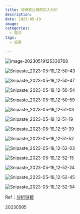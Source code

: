 ```yaml
---
title: 对微软公司的买入分析
description: 
date: 2023-05-10
image: 
categories:
  - 提问
tags:
  - 投资
 
---
```



![image-20230519125336768](http://pbox.online/202305191253904.png)

![Snipaste_2023-05-19_12-50-43](http://pbox.online/202305191253519.png)

![Snipaste_2023-05-19_12-50-47](http://pbox.online/202305191253338.png)

![Snipaste_2023-05-19_12-50-54](http://pbox.online/202305191254920.png)

![Snipaste_2023-05-19_12-50-59](http://pbox.online/202305191254637.png)

![Snipaste_2023-05-19_12-51-03](http://pbox.online/202305191254998.png)

![Snipaste_2023-05-19_12-51-19](http://pbox.online/202305191254355.png)

![Snipaste_2023-05-19_12-51-39](http://pbox.online/202305191254614.png)

![Snipaste_2023-05-19_12-51-52](http://pbox.online/202305191254814.png)

![Snipaste_2023-05-19_12-52-03](http://pbox.online/202305191255999.png)

![Snipaste_2023-05-19_12-52-15](http://pbox.online/202305191255089.png)

![Snipaste_2023-05-19_12-52-24](http://pbox.online/202305191255810.png)

![Snipaste_2023-05-19_12-52-45](http://pbox.online/202305191255475.png)

![Snipaste_2023-05-19_12-52-54](http://pbox.online/202305191255065.png)

Ref：[分析链接](https://hyp.is/go?url=https%3A%2F%2F42share.io%2Fgpt%2F1537767721&group=__world__)

20230505

